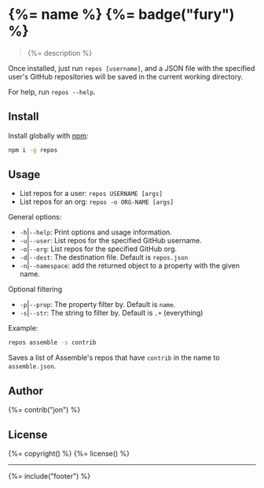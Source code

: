 # {%= name %} {%= badge("fury") %}

> {%= description %}

Once installed, just run `repos [username]`, and a JSON file with the specified user's GitHub repositories will be saved in the current working directory.

For help, run `repos --help`.

## Install
Install globally with [npm](npmjs.org):

```bash
npm i -g repos
```

## Usage

 * List repos for a user: `repos USERNAME [args]`
 * List repos for an org: `repos -o ORG-NAME [args]`

General options:

* `-h`|`--help`: Print options and usage information.
* `-u`|`--user`: List repos for the specified GitHub username.
* `-o`|`--org`: List repos for the specified GitHub org.
* `-d`|`--dest`: The destination file. Default is `repos.json`
* `-n`|`--namespace`: add the returned object to a property with the given name.

Optional filtering

* `-p`|`--prop`: The property filter by. Default is `name`.
* `-s`|`--str`: The string to filter by. Default is `.+` (everything)

Example:

```bash
repos assemble -s contrib
```

Saves a list of Assemble's repos that have `contrib` in the name to `assemble.json`.

## Author
{%= contrib("jon") %}

## License
{%= copyright() %}
{%= license() %}

***

{%= include("footer") %}